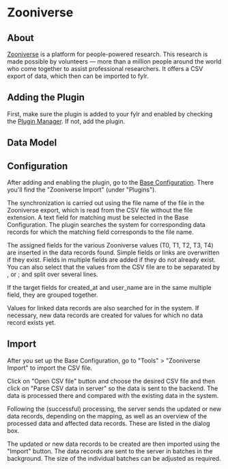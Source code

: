 # Zooniverse

## About

[Zooniverse](https://www.zooniverse.org/) is a platform for people-powered research. This research is made possible by volunteers — more than a million people around the world who come together to assist professional researchers. It offers a CSV export of data, which then can be imported to fylr.

## Adding the Plugin

First, make sure the plugin is added to your fylr and enabled by checking the [Plugin Manager](../../for-administrators/plugin-manager.md). If not, add the plugin.&#x20;

## Data Model



## Configuration

After adding and enabling the plugin, go to the [Base Configuration](../../for-administrators/readme/). There you'll find the "Zooniverse Import" (under "Plugins").



The synchronization is carried out using the file name of the file in the Zooniverse export, which is read from the CSV file without the file extension. A text field for matching must be selected in the Base Configuration. The plugin searches the system for corresponding data records for which the matching field corresponds to the file name.

The assigned fields for the various Zooniverse values (T0, T1, T2, T3, T4) are inserted in the data records found. Simple fields or links are overwritten if they exist. Fields in multiple fields are added if they do not already exist. You can also select that the values from the CSV file are to be separated by , or ; and split over several lines.

If the target fields for created\_at and user\_name are in the same multiple field, they are grouped together.

Values for linked data records are also searched for in the system. If necessary, new data records are created for values for which no data record exists yet.

## Import

After you set up the Base Configuration, go to "Tools" > "Zooniverse Import" to import the CSV file.&#x20;

Click on "Open CSV file" button and choose the desired CSV file and then click on "Parse CSV data in server" so the data is sent to the backend. The data is processed there and compared with the existing data in the system.

Following the (successful) processing, the server sends the updated or new data records, depending on the mapping, as well as an overview of the processed data and affected data records. These are listed in the dialog box.

The updated or new data records to be created are then imported using the "Import" button. The data records are sent to the server in batches in the background. The size of the individual batches can be adjusted as required.
